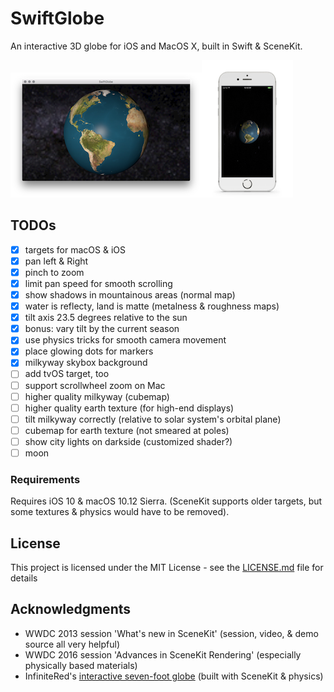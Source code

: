 # SwiftGlobe

An interactive 3D globe for iOS and MacOS X, built in Swift & SceneKit.



![Screenshot on MacOS X](macos_screen.png)![Screenshot on iOS](ios_screen.png)


## TODOs


- [x] targets for macOS & iOS
- [x] pan left & Right
- [x] pinch to zoom
- [x] limit pan speed for smooth scrolling
- [x] show shadows in mountainous areas (normal map)
- [x] water is reflecty, land is matte (metalness & roughness maps)
- [x] tilt axis 23.5 degrees relative to the sun
- [x] bonus: vary tilt by the current season
- [x] use physics tricks for smooth camera movement
- [x] place glowing dots for markers
- [x] milkyway skybox background
- [ ] add tvOS target, too
- [ ] support scrollwheel zoom on Mac
- [ ] higher quality milkyway (cubemap)
- [ ] higher quality earth texture (for high-end displays)
- [ ] tilt milkyway correctly (relative to solar system's orbital plane)
- [ ] cubemap for earth texture (not smeared at poles)
- [ ] show city lights on darkside (customized shader?)
- [ ] moon

### Requirements

Requires iOS 10 & macOS 10.12 Sierra. (SceneKit supports older targets, but some textures & physics would have to be removed).


## License

This project is licensed under the MIT License - see the [LICENSE.md](LICENSE.md) file for details

## Acknowledgments

* WWDC 2013 session 'What's new in SceneKit' (session, video, & demo source all very helpful)
* WWDC 2016 session 'Advances in SceneKit Rendering' (especially physically based materials)
* InfiniteRed's [interactive seven-foot globe](http://infinitered.com/2015/02/10/a-seven-foot-globe-running-on-os-x-and-an-ipad-app-created-using-rubymotion-and-scenekit/) (built with SceneKit & physics) 

